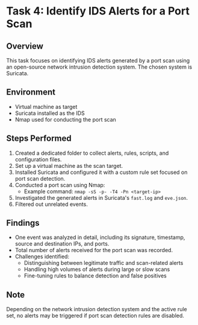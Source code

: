 # Task 4: Identify IDS Alerts for a Port Scan

## Overview
This task focuses on identifying IDS alerts generated by a port scan using an open-source network intrusion detection system. The chosen system is Suricata.

## Environment
- Virtual machine as target
- Suricata installed as the IDS
- Nmap used for conducting the port scan

## Steps Performed
1. Created a dedicated folder to collect alerts, rules, scripts, and configuration files.
2. Set up a virtual machine as the scan target.
3. Installed Suricata and configured it with a custom rule set focused on port scan detection.
4. Conducted a port scan using Nmap:
   - Example command: `nmap -sS -p- -T4 -Pn <target-ip>`
5. Investigated the generated alerts in Suricata's `fast.log` and `eve.json`.
6. Filtered out unrelated events.

## Findings
- One event was analyzed in detail, including its signature, timestamp, source and destination IPs, and ports.
- Total number of alerts received for the port scan was recorded.
- Challenges identified:
  - Distinguishing between legitimate traffic and scan-related alerts
  - Handling high volumes of alerts during large or slow scans
  - Fine-tuning rules to balance detection and false positives

## Note
Depending on the network intrusion detection system and the active rule set, no alerts may be triggered if port scan detection rules are disabled.
